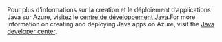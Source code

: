<span data-ttu-id="ba96e-101">Pour plus d’informations sur la création et le déploiement d’applications Java sur Azure, visitez le [centre de développement Java](https://docs.microsoft.com/java/api).</span><span class="sxs-lookup"><span data-stu-id="ba96e-101">For more information on creating and deploying Java apps on Azure, visit the [Java developer center](https://docs.microsoft.com/java/api).</span></span>